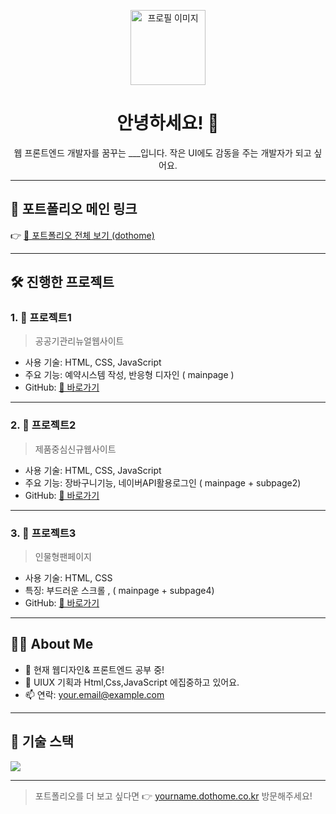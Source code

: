 <!-- 프로필 이미지 (로컬 or URL 가능) -->
<p align="center">
  <img src="https://via.placeholder.com/120" width="120" height="120" alt="프로필 이미지">
</p>

<h1 align="center">안녕하세요! 👋</h1>
<p align="center">웹 프론트엔드 개발자를 꿈꾸는 ___입니다.  
작은 UI에도 감동을 주는 개발자가 되고 싶어요.</p>

---

## 🔗 포트폴리오 메인 링크

👉 [📂 포트폴리오 전체 보기 (dothome)](https://yourname.dothome.co.kr)


---

## 🛠️ 진행한 프로젝트

### 1. 📌 **프로젝트1**
> 공공기관리뉴얼웹사이트

- 사용 기술: HTML, CSS, JavaScript
- 주요 기능: 예약시스템 작성, 반응형 디자인 ( mainpage )
- GitHub: [🔗 바로가기](https://github.com/username/myblog)

---

### 2. 📌 **프로젝트2**
> 제품중심신규웹사이트

- 사용 기술: HTML, CSS, JavaScript
- 주요 기능: 장바구니기능, 네이버API활용로그인 ( mainpage  + subpage2)
- GitHub: [🔗 바로가기](https://github.com/username/todolist)

---

### 3. 📌 **프로젝트3**
> 인물형팬페이지 

- 사용 기술: HTML, CSS
- 특징: 부드러운 스크롤 , ( mainpage  + subpage4)
- GitHub: [🔗 바로가기](https://github.com/username/miniprofile)

---

## 👩‍💻 About Me

- 🔭 현재 웹디자인& 프론트엔드 공부 중!
- 🌱 UIUX 기획과 Html,Css,JavaScript 에집중하고 있어요.
- 📫 연락: your.email@example.com

---

## 🧰 기술 스택

<img src="https://skillicons.dev/icons?i=html,css,js,react,github,vscode" />

---

> 포트폴리오를 더 보고 싶다면 👉 [yourname.dothome.co.kr](https://yourname.dothome.co.kr) 방문해주세요!

